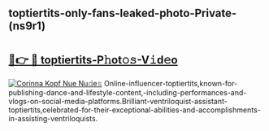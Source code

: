 ## toptiertits-only-fans​-leaked-photo​-Private-(ns9r1)


# <h2><a href="https://mediaupload.pro?title=toptiertits&ref=git">🔗👉 🔴 toptiertits-P𝚑ot𝚘𝚜-V𝚒d𝚎o</a></h2>

[![Corinna Kopf Nue Nu𝚍e𝚜](https://i.imgur.com/0qMVB7G.gif)](https://mediaupload.pro?title=toptiertits&ref=git)
Online-influencer-toptiertits,known-for-publishing-dance-and-lifestyle-content,-including-performances-and-vlogs-on-social-media-platforms.Brilliant-ventriloquist-assistant-toptiertits,celebrated-for-their-exceptional-abilities-and-accomplishments-in-assisting-ventriloquists.  